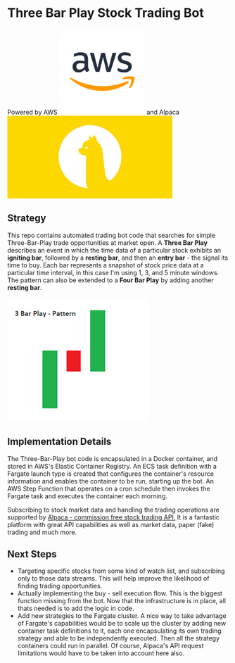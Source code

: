 # Three Bar Play Stock Trading Bot

Powered by AWS ![AWS](./utils/AWSLogo.png "AWS Logo") and Alpaca ![Alpaca](./utils/AlpacaSmall.png "Alpaca")

## Strategy 
This repo contains automated trading bot code that searches for simple Three-Bar-Play trade opportunities at market open. A **Three Bar Play** describes an event in which the time data of a particular stock exhibits an **igniting bar**, followed by a **resting bar**, and then an **entry bar** - the signal its time to buy. Each bar represents a snapshot of stock price data at a particular time interval, in this case I'm using 1, 3, and 5 minute windows. The pattern can also be extended to a **Four Bar Play** by adding another **resting bar**.

![Three Bar Play Diagram](./utils/3barplay.png "Three Bar Play")

## Implementation Details 
The Three-Bar-Play bot code is encapsulated in a Docker container, and stored in AWS's Elastic Container Registry. An ECS task definition with a Fargate launch type is created that configures the container's resource information and enables the container to be run, starting up the bot. An AWS Step Function that operates on a cron schedule then invokes the Fargate task and executes the container each morning.

Subscribing to stock market data and handling the trading operations are supported by [Alpaca - commission free stock trading API.](https://alpaca.markets/) It is a fantastic platform with great API capabilities as well as market data, paper (fake) trading and much more.  

## Next Steps
- Targeting specific stocks from some kind of watch list, and subscribing only to those data streams. This will help improve the likelihood of finding trading opportunities.
- Actually implementing the buy - sell execution flow. This is the biggest function missing from the bot. Now that the infrastructure is in place, all thats needed is to add the logic in code.
- Add new strategies to the Fargate cluster. A nice way to take advantage of Fargate's capabilities would be to scale up the cluster by adding new container task definitions to it, each one encapsulating its own trading strategy and able to be independently executed. Then all the strategy containers could run in parallel. Of course, Alpaca's API request limitations would have to be taken into account here also.